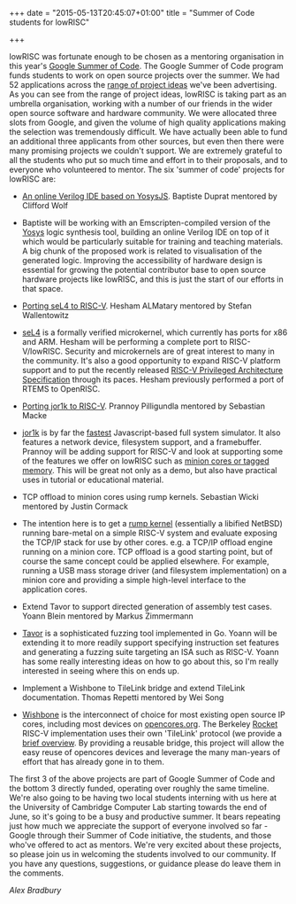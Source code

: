 +++
date = "2015-05-13T20:45:07+01:00"
title = "Summer of Code students for lowRISC"

+++

lowRISC was fortunate enough to be chosen as a mentoring organisation in this 
year's [Google Summer of 
Code](https://developers.google.com/open-source/soc/). The Google Summer of 
Code program funds students to work on open source projects over the summer. 
We had 52 applications across the [range of project 
ideas](https://www.lowrisc.org/docs/gsoc-2015-ideas/) we've been advertising.
As you can see from the range of project ideas, lowRISC is taking part as an 
umbrella organisation, working with a number of our friends in the wider open 
source software and hardware community.
We were allocated three slots from Google, and given the volume of high 
quality applications making the selection was tremendously difficult. We have 
actually been able to fund an additional three applicants from other sources, 
but even then there were many promising projects we couldn't support. We are 
extremely grateful to all the students who put so much time and effort in to 
their proposals, and to everyone who volunteered to mentor. The six 'summer of 
code' projects for lowRISC are:

* [An online Verilog IDE based on 
YosysJS](http://www.google-melange.com/gsoc/project/details/google/gsoc2015/asy/5757334940811264). 
Baptiste Duprat mentored by Clifford Wolf
 * Baptiste will be working with an Emscripten-compiled version of
the [Yosys](http://www.clifford.at/yosys/) logic synthesis tool, building an 
online Verilog IDE on top
of it which would be particularly suitable for training and teaching
materials. A big chunk of the proposed work is related to visualisation of the 
generated logic. Improving the accessibility of hardware design is essential for
growing the potential contributor base to open source hardware
projects like lowRISC, and this is just the start of our efforts in that 
space.

* [Porting seL4 to 
RISC-V](http://www.google-melange.com/gsoc/project/details/google/gsoc2015/hesham/5868011953061888). 
Hesham ALMatary mentored by Stefan Wallentowitz
 * [seL4](https://sel4.systems/) is a formally verified microkernel, which 
currently has ports
for x86 and ARM. Hesham will be performing a complete port to
RISC-V/lowRISC. Security and microkernels are of great interest to
many in the community. It's also a good opportunity to expand RISC-V platform 
support and to put the recently released [RISC-V Privileged Architecture 
Specification](https://blog.riscv.org/2015/05/risc-v-draft-privileged-architecture-version-1-7-released/) 
through its paces. Hesham previously performed a port of RTEMS to
OpenRISC.

* [Porting jor1k to 
RISC-V](http://www.google-melange.com/gsoc/project/details/google/gsoc2015/prannoy1994/5651442522128384). 
Prannoy Pilligundla mentored by Sebastian Macke
 * [jor1k](https://s-macke.github.io/jor1k/) is by far the 
 [fastest](https://github.com/s-macke/jor1k/wiki/Benchmark-with-other-emulators) 
 Javascript-based full system
simulator. It also features a network device, filesystem support, and
a framebuffer. Prannoy will be adding support for RISC-V and look at
supporting some of the features we offer on lowRISC such as [minion
cores or tagged 
memory](https://www.lowrisc.org/docs/memo-2014-001-tagged-memory-and-minion-cores/).
This will be great not only as a demo, but
also have practical uses in tutorial or educational material.

* TCP offload to minion cores using rump kernels. Sebastian Wicki
mentored by Justin Cormack
 * The intention here is to get a [rump kernel](http://rumpkernel.org/) 
(essentially a libified
NetBSD) running bare-metal on a simple RISC-V system and evaluate
exposing the TCP/IP stack for use by other cores. e.g. a TCP/IP
offload engine running on a minion core. TCP offload is a good
starting point, but of course the same concept could be applied
elsewhere. For example, running a USB mass storage driver (and filesystem
implementation) on a minion core and providing a simple high-level
interface to the application cores.

* Extend Tavor to support directed generation of assembly test cases.
Yoann Blein mentored by Markus Zimmermann
 * [Tavor](https://github.com/zimmski/tavor) is a sophisticated fuzzing tool 
implemented in Go. Yoann
will be extending it to more readily support specifying instruction
set features and generating a fuzzing suite targeting an ISA such as
RISC-V. Yoann has some really interesting ideas on how to go about
this, so I'm really interested in seeing where this on ends up.

* Implement a Wishbone to TileLink bridge and extend TileLink
documentation. Thomas Repetti mentored by Wei Song
 * [Wishbone](http://en.wikipedia.org/wiki/Wishbone_%28computer_bus%29) is the 
interconnect of choice for most existing open
source IP cores, including most devices on 
[opencores.org](http://opencores.org/). The Berkeley
[Rocket](https://github.com/ucb-bar/rocket-chip) RISC-V implementation uses 
their own 'TileLink' protocol (we provide a [brief 
overview](https://www.lowrisc.org/docs/tagged-memory-v0.1/rocket-chip/). By providing a
reusable bridge, this project will allow the easy reuse of opencores devices 
and leverage the many man-years of effort that has already gone in to them.

The first 3 of the above projects are part of Google Summer of Code
and the bottom 3 directly funded, operating over roughly the same timeline. 
We're also going to be having two local
students interning with us here at the University of Cambridge
Computer Lab starting towards the end of June, so it's going to be a
busy and productive summer. It bears repeating just how much we appreciate the 
support of everyone involved so far - Google through their Summer of Code 
initiative, the students, and those who've offered to act as mentors. We're 
very excited about these projects, so please join us in welcoming the students 
involved to our community. If you have any questions, suggestions, or guidance 
please do leave them in the comments.

_Alex Bradbury_
